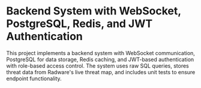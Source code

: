 # Backend System with WebSocket, PostgreSQL, Redis, and JWT Authentication
This project implements a backend system with WebSocket communication, PostgreSQL for data storage, Redis caching, and JWT-based authentication with role-based access control. The system uses raw SQL queries, stores threat data from Radware's live threat map, and includes unit tests to ensure endpoint functionality.
